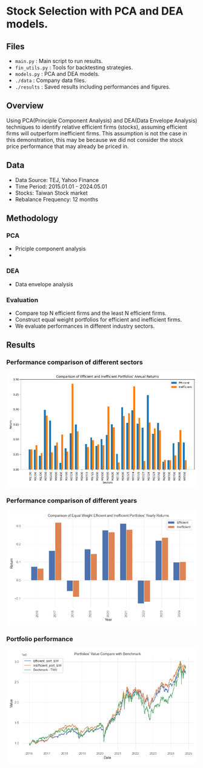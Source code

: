 # Stock Selection with PCA and DEA models.
## Files
* `main.py` : Main script to run results.
* `fin_utils.py` : Tools for backtesting strategies.
* `models.py` : PCA and DEA models.
* `./data` : Company data files.
* `./results` : Saved results including performances and figures.
  
## Overview
Using PCA(Principle Component Analysis) and DEA(Data Envelope Analysis) techniques to identify relative efficient firms (stocks), assuming efficient firms will outperform inefficient firms. This assumption is not the case in this demonstration, this may be because we did not consider the stock price performance that may already be priced in.
 
## Data
* Data Source: TEJ, Yahoo Finance
* Time Period: 2015.01.01 - 2024.05.01
* Stocks:  Taiwan Stock market
* Rebalance Frequency: 12 months

## Methodology
### PCA
* Priciple component analysis
* 
### DEA
* Data envelope analysis
  
### Evaluation
* Compare top N efficient firms and the least N efficient firms.
* Construct equal weight portfolios for efficient and inefficient firms.
* We evaluate performances in different industry sectors.
  
## Results
### Performance comparison of different sectors
![sec_comp](results/annual_rt_compare_plot.png)
### Performance comparison of different years
![yr_comp](results/yearly_returns.png)
### Portfolio performance
![val](results/port_val.png)

